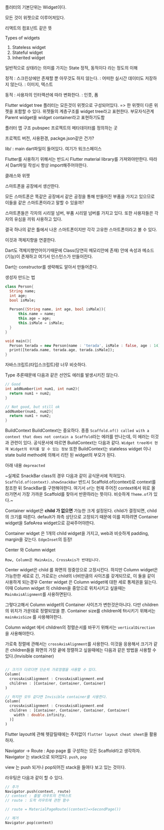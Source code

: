 플러터의 기본단위는 Widget이다.

모든 것이 위젯으로 이루어져있다.

리액트의 컴포넌트 같은 뜻

Types of widgets
1. Stateless widget
2. Stateful widget
3. Inherited widget

일반적으로 상태라는 의미를 가지는 State
정적, 동적이다 라는 정도의 이해

정적 : 스크린상에만 존재할 뿐 아무것도 하지 않는다.
: 어떠한 실시간 데이터도 저장하지 않는다.
: 이미지, 텍스트

동적 : 사용자의 인터랙션에 따라 변화한다.
: 인풋, 폼

Flutter widget tree
플러터는 모든것이 위젯으로 구성되어있다. => 한 위젯이 다른 위젯을 포함할 수 있다.
위젯들의 계층구조를 widget tree라고 표현한다.
부모자식관계
Parent widget을 widget container라고 표현하기도함

플러터 앱 구조
pubspec 프로젝트의 메타데이터를 정의하는 곳

프로젝트 버전, 사용환경, packge.json같은 건가?

lib/ : main dart파일이 들어있다. 여기가 워크스페이스

Flutter를 사용하기 위해서는 반드시 Flutter material library를 가져와야만한다. 따라서 Dart파일 작성시 항상 import해주어야한다.

클래스와 위젯

스마트폰을 공장에서 생산한다. 

모든 스마트폰은 똑같은 공장에서 같은 공정을 통해 만들어진 부품을 가지고 있으므로 이들을 같은 스마트폰이라고 말할 수 있을까? 

스마트폰들은 각자의 시리얼 넘버, 부품 시리얼 넘버를 가지고 있다. 또한 사용자들은 각자의 유심을 끼워 사용하고 있다.

결국 하나의 같은 틀에서 나온 스마트폰이지만 각각 고유한 스마트폰이라고 볼 수 있다.

이것과 객체지향을 연결한다.

Dart도 객체지향언어이기때문에 Class(당연히 메모리안에 존재) 안에 속성과 메소드(기능)이 존재하고 여기서 인스턴스가 만들어진다.

Dart는 constructor를 생략해도 알아서 만들어준다.

생성자 만드는 법

```dart
class Person{
  String name;
  int age;
  bool isMale;
  
  Person({String name, int age, bool isMale}){
      this.name = name;
      this.age = age;
      this.isMale = isMale;
  }
}

void main(){
  Person terada = new Person(name : 'terada', isMale : false, age : 14);
  print([terada.name, terada.age, terada.isMale]);  
}

```
자바스크립트(타입스크립트)랑 너무 비슷하다.

Type 추론때문에 다음과 같은 선언도 에러를 발생시키진 않는다.
```dart
// Good
int addNumber(int num1, int num2){
  return num1 + num2;
}

// Not good, but still ok
addNumber(num1, num2){
  return num1 + num2;
}
```

BuildContext
BuildContext는 중요하다.
종종 `Scaffold.of() called with a context that does not contain a Scaffold`라는 에러를 만나는데, 이 에러는 이것과 관련이 있다.
공식문서에 따르면 BuildContext는 다음과 같다.
`Widget tree에서 현재 Widget의 위치를 알 수 있는 정보`
또한 BuildContext는 stateless widget 이나 state build method에 의해서 리턴 된 widget의 부모가 된다.


아래 내용 `depreacted`

~실제로 SnackBar class의 경우 다음과 같이 공식문서에 적혀있다.
`Scaffold.of(context).showSnackBar`
반드시 Scaffold.of(context)로 context를 참조한 뒤 SnackBar를 구현해야한다.
여기서 `of`는 현재 주어진 context에서 위로 올라가면서 가장 가까운 Scaffold를 찾아서 반환하라는 뜻이다. 비슷하게 `Theme.of`가 있다.~

Container widget은 **child 가 없으면** 가능한 크게 설정된다. child가 결정되면, child의 크기를 따른다. default가 좌측 상단으로 고정되기 때문에 이를 피하려면 Container widget을 SafeArea widget으로 감싸주어야한다.

Container widget 은 1개의 child widget을 가지고, web과 비슷하게 padding, margin을 갖는다. `EdgeInset`의 등장!

Center 와 Column widget

```
Row, Column은 MainAxis, CrossAxis가 반대입니다.
```

Center widget은 child 를 화면의 정중앙으로 고정시킨다. 하지만 Column widget은 가능한한 세로로 긴, 가로로는 child의 너비만큼의 사이즈를 갖게되므로, 이 둘을 같이 사용하게 되는경우 Center widget 은 Column widget에 대한 세로 통제권을 잃는다.
이때 Column widget 의 children을 중앙으로 위치시키고 싶을때는 `MainAxisAlignment`를 사용하면된다.

그렇다고해서 Column widget의 Container 사이즈가 변한것은아니다. 다만 children의 위치가 가운데로 정렬되었을 뿐. Container size를 children에 fit시키기 위해서는 `mainAxisSize` 를 사용해야한다.

Column widget 에서 children의 정렬순서를 바꾸기 위해서는 `verticalDirection`을 사용해야한다.

가로축 정렬에 관해서는 `crossAxisAlignment`를 사용한다. 이것을 응용해서 크기가 같은 children들을 화면의 가장 끝에 정렬하고 싶을때에는 다음과 같은 방법을 사용할 수 있다.(Invisible container)

```dart

// 크기가 다르다면 단순히 가로정렬을 사용할 수 있다.
Column(
  crossAxisAlignment : CrossAxisAlignment.end
  children : [Container, Container, Container]
)

// 하지만 모두 같다면 Invisible container를 사용한다.
Column(
  crossAxisAlignment : CrossAxisAlignment.end
  children : [Container, Container, Container, Container(
    width : double.infinity,
  )]
)

```

Flutter layout에 관해 헷갈릴때에는 주저없이 `flutter layout cheat sheet`을 활용하자.

Navigator -> Route : App page 를 구성하는 모든 Scaffold라고 생각하자.
Navigator 는 stack으로 되어있다. `push`, `pop`

view 는 push 되거나 pop되어진 stack을 들여다 보고 있는 것이다. 

라우팅은 다음과 같이 할 수 있다.


```dart
// 추가
Navigator.push(context, route)
// context : 출발 라우트의 컨텍스트
// route : 도착 라우트에 관한 함수

// route = MaterialPageRoute((context)=>SecondPage())

// 제거
Navigator.pop(context)

```




